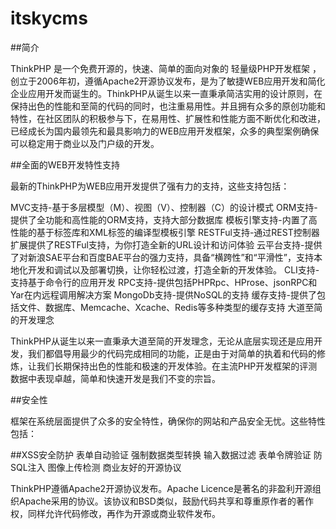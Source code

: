 itskycms
========
##简介

ThinkPHP 是一个免费开源的，快速、简单的面向对象的 轻量级PHP开发框架 ，创立于2006年初，遵循Apache2开源协议发布，是为了敏捷WEB应用开发和简化企业应用开发而诞生的。ThinkPHP从诞生以来一直秉承简洁实用的设计原则，在保持出色的性能和至简的代码的同时，也注重易用性。并且拥有众多的原创功能和特性，在社区团队的积极参与下，在易用性、扩展性和性能方面不断优化和改进，已经成长为国内最领先和最具影响力的WEB应用开发框架，众多的典型案例确保可以稳定用于商业以及门户级的开发。

##全面的WEB开发特性支持

最新的ThinkPHP为WEB应用开发提供了强有力的支持，这些支持包括：

MVC支持-基于多层模型（M）、视图（V）、控制器（C）的设计模式
ORM支持-提供了全功能和高性能的ORM支持，支持大部分数据库
模板引擎支持-内置了高性能的基于标签库和XML标签的编译型模板引擎
RESTFul支持-通过REST控制器扩展提供了RESTFul支持，为你打造全新的URL设计和访问体验
云平台支持-提供了对新浪SAE平台和百度BAE平台的强力支持，具备“横跨性”和“平滑性”，支持本地化开发和调试以及部署切换，让你轻松过渡，打造全新的开发体验。
CLI支持-支持基于命令行的应用开发
RPC支持-提供包括PHPRpc、HProse、jsonRPC和Yar在内远程调用解决方案
MongoDb支持-提供NoSQL的支持
缓存支持-提供了包括文件、数据库、Memcache、Xcache、Redis等多种类型的缓存支持
大道至简的开发理念

ThinkPHP从诞生以来一直秉承大道至简的开发理念，无论从底层实现还是应用开发，我们都倡导用最少的代码完成相同的功能，正是由于对简单的执着和代码的修炼，让我们长期保持出色的性能和极速的开发体验。在主流PHP开发框架的评测数据中表现卓越，简单和快速开发是我们不变的宗旨。

##安全性

框架在系统层面提供了众多的安全特性，确保你的网站和产品安全无忧。这些特性包括：

##XSS安全防护
表单自动验证
强制数据类型转换
输入数据过滤
表单令牌验证
防SQL注入
图像上传检测
商业友好的开源协议

ThinkPHP遵循Apache2开源协议发布。Apache Licence是著名的非盈利开源组织Apache采用的协议。该协议和BSD类似，鼓励代码共享和尊重原作者的著作权，同样允许代码修改，再作为开源或商业软件发布。
